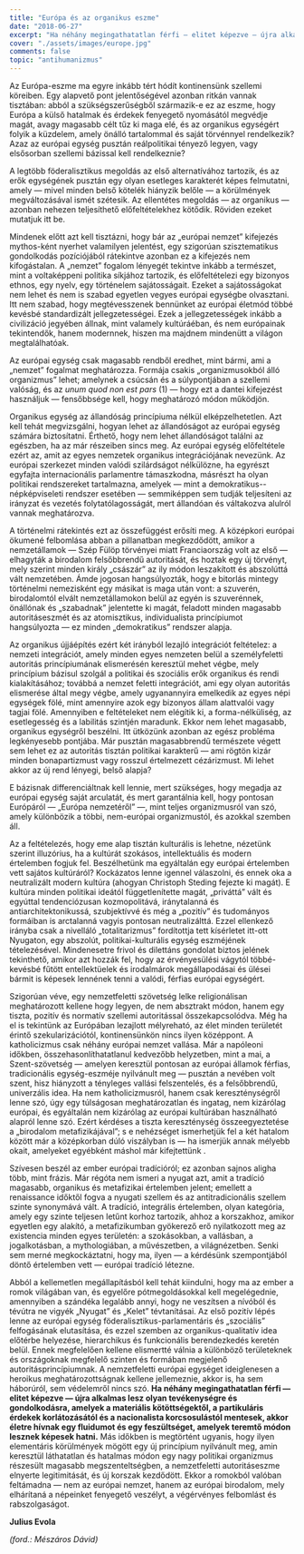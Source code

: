 ```yaml
---
title: "Európa és az organikus eszme"
date: "2018-06-27"
excerpt: "Ha néhány megingathatatlan férfi — elitet képezve — újra alkalmas lesz olyan tevékenységre és gondolkodásra, amelyek a materiális kötöttségektől, a partikuláris érdekek korlátozásától és a nacionalista korcsosulástól mentesek, akkor életre hívnak egy fluidumot és egy feszültséget, amelyek teremtő módon lesznek képesek hatni."
cover: "./assets/images/europe.jpg"
comments: false
topic: "antihumanizmus"
---
```


Az Európa-eszme ma egyre inkább tért hódít kontinensünk szellemi köreiben. Egy alapvető pont jelentőségével azonban ritkán vannak tisztában: abból a szükségszerűségből származik-e ez az eszme, hogy Európa a külső hatalmak és érdekek fenyegető nyomásától megvédje magát, avagy magasabb célt tűz ki maga elé, és az organikus egységért folyik a küzdelem, amely önálló tartalommal és saját törvénnyel rendelkezik? Azaz az európai egység pusztán reálpolitikai tényező legyen, vagy elsősorban szellemi bázissal kell rendelkeznie?

A legtöbb föderalisztikus megoldás az első alternatívához tartozik, és az erők egységének pusztán egy olyan esetleges karakterét képes felmutatni, amely — mivel minden belső kötelék hiányzik belőle — a körülmények megváltozásával ismét szétesik. Az ellentétes megoldás — az organikus — azonban nehezen teljesíthető előfeltételekhez kötődik. Röviden ezeket mutatjuk itt be.

Mindenek előtt azt kell tisztázni, hogy bár az „európai nemzet” kifejezés mythos-ként nyerhet valamilyen jelentést, egy szigorúan szisztematikus gondolkodás pozíciójából rátekintve azonban ez a kifejezés nem kifogástalan. A „nemzet” fogalom lényegét tekintve inkább a természet, mint a voltaképpeni politika síkjához tartozik, és előfeltételezi egy bizonyos ethnos, egy nyelv, egy történelem sajátosságait. Ezeket a sajátosságokat nem lehet és nem is szabad egyetlen vegyes európai egységbe olvasztani. Itt nem szabad, hogy megtévesszenek bennünket az európai életmód többé kevésbé standardizált jellegzetességei. Ezek a jellegzetességek inkább a civilizáció jegyében állnak, mint valamely kultúráéban, és nem európainak tekintendők, hanem modernnek, hiszen ma majdnem mindenütt a világon megtalálhatóak.

Az európai egység csak magasabb rendből eredhet, mint bármi, ami a „nemzet” fogalmat meghatározza. Formája csakis „organizmusokból álló organizmus” lehet; amelynek a csúcsán és a súlypontjában a szellemi valóság, és az *unum quod non est pars* (1)  — hogy ezt a dantei kifejezést használjuk — fensőbbsége kell, hogy meghatározó módon működjön.

Organikus egység az állandóság princípiuma nélkül elképzelhetetlen. Azt kell tehát megvizsgálni, hogyan lehet az állandóságot az európai egység számára biztosítatni. Érthető, hogy nem lehet állandóságot találni az egészben, ha az már részeiben sincs meg. Az európai egység előfeltétele ezért az, amit az egyes nemzetek organikus integrációjának nevezünk. Az európai szerkezet minden valódi szilárdságot nélkülözne, ha egyrészt egyfajta internacionális parlamentre támaszkodna, másrészt ha olyan politikai rendszereket tartalmazna, amelyek — mint a demokratikus--népképviseleti rendszer esetében — semmiképpen sem tudják teljesíteni az irányzat és vezetés folytatólagosságát, mert állandóan és váltakozva alulról vannak meghatározva.

A történelmi rátekintés ezt az összefüggést erősíti meg. A középkori európai ökumené felbomlása abban a pillanatban megkezdődött, amikor a nemzetállamok — Szép Fülöp törvényei miatt Franciaország volt az első — elhagyták a birodalom felsőbbrendű autoritását, és hoztak egy új törvényt, mely szerint minden király „császár” az ily módon leszakított és abszolúttá vált nemzetében. Ámde jogosan hangsúlyozták, hogy e bitorlás mintegy történelmi nemezisként egy másikat is maga után vont: a szuverén, birodalomtól elvált nemzetállamokon belül az egyén is szuverénnek, önállónak és „szabadnak” jelentette ki magát, feladott minden magasabb autoritáseszmét és az atomisztikus, individualista princípiumot hangsúlyozta — ez minden „demokratikus” rendszer alapja.

Az organikus újjáépítés ezért két irányból lezajló integrációt feltételez: a nemzeti integrációt, amely minden egyes nemzeten belül a személyfeletti autoritás princípiumának elismerésén keresztül mehet végbe, mely princípium bázisul szolgál a politikai és szociális erők organikus és rendi kialakításához; továbbá a nemzet feletti integrációt, ami egy olyan autoritás elismerése által megy végbe, amely ugyanannyira emelkedik az egyes népi egységek fölé, mint amennyire azok egy bizonyos állam alattvalói vagy tagjai fölé. Amennyiben e feltételeket nem elégítik ki, a forma-nélküliség, az esetlegesség és a labilitás szintjén maradunk. Ekkor nem lehet magasabb, organikus egységről beszélni. Itt ütközünk azonban az egész probléma legkényesebb pontjába. Már pusztán magasabbrendű természete végett sem lehet ez az autoritás tisztán politikai karakterű — ami rögtön kizár minden bonapartizmust vagy rosszul értelmezett cézárizmust. Mi lehet akkor az új rend lényegi, belső alapja?

E bázisnak differenciáltnak kell lennie, mert szükséges, hogy megadja az európai egység saját arculatát, és mert garantálnia kell, hogy pontosan Európáról — „Európa nemzetéről” —, mint teljes organizmusról van szó, amely különbözik a többi, nem-európai organizmustól, és azokkal szemben áll.

Az a feltételezés, hogy eme alap tisztán kulturális is lehetne, nézetünk szerint illuzórius, ha a kultúrát szokásos, intellektuális és modern értelemben fogjuk fel. Beszélhetünk ma egyáltalán egy európai értelemben vett sajátos kultúráról? Kockázatos lenne igennel válaszolni, és ennek oka a neutralizált modern kultúra (ahogyan Christoph Steding fejezte ki magát). E kultúra minden politikai ideától függetlenítette magát, „priváttá” vált és egyúttal tendenciózusan kozmopolitává, iránytalanná és antiarchitektonikussá, szubjektívvé és még a „pozitív” és tudományos formáiban is arctalanná vagyis pontosan neutralizálttá. Ezzel ellenkező irányba csak a nivelláló „totalitarizmus” fordítottja tett kísérletet itt-ott Nyugaton, egy abszolút, politikai-kulturális egység eszméjének tételezésével. Mindenesetre frivol és dilettáns gondolat biztos jelének tekinthető, amikor azt hozzák fel, hogy az érvényesülési vágytól többé-kevésbé fűtött entellektüelek és irodalmárok megállapodásai és ülései bármit is képesek lennének tenni a valódi, férfias európai egységért.

Szigorúan véve, egy nemzetfeletti szövetség lelke religionálisan meghatározott kellene hogy legyen, de nem absztrakt módon, hanem egy tiszta, pozitív és normatív szellemi autoritással összekapcsolódva. Még ha el is tekintünk az Európában lezajlott mélyreható, az élet minden területét érintő szekularizációtól, kontinensünkön nincs ilyen középpont. A katholicizmus csak néhány európai nemzet vallása. Már a napóleoni időkben, összehasonlíthatatlanul kedvezőbb helyzetben, mint a mai, a Szent-szövetség — amelyen keresztül pontosan az európai államok férfias, tradicionális egység-eszméje nyilvánult meg — pusztán a nevében volt szent, hisz hiányzott a tényleges vallási felszentelés, és a felsőbbrendű, univerzális idea. Ha nem katholicizmusról, hanem  csak kereszténységről lenne szó, úgy egy túlságosan meghatározatlan és ingatag, nem kizárólag európai, és egyáltalán nem kizárólag az európai kultúrában használható alapról lenne szó. Ezért kérdéses a tiszta kereszténység összeegyeztetése a „birodalom metafizikájával”; s e nehézséget ismerhetjük fel a két hatalom között már a középkorban dúló viszályban is — ha ismerjük annak mélyebb okait, amelyeket egyébként máshol már kifejtettünk .

Szívesen beszél az ember európai tradícióról; ez azonban sajnos aligha több, mint frázis. Már régóta nem ismeri a nyugat azt, amit a tradíció magasabb, organikus és metafizikai értelemben jelent; emellett a renaissance időktől fogva a nyugati szellem és az antitradicionális szellem szinte synonymává vált. A tradíció, integrális értelemben, olyan kategória, amely egy szinte teljesen letűnt korhoz tartozik, ahhoz a korszakhoz, amikor egyetlen egy alakító, a metafizikumban gyökerező erő nyilatkozott meg az existencia minden egyes területén: a szokásokban, a vallásban, a jogalkotásban, a mythologiában, a művészetben, a világnézetben. Senki sem merné megkockáztatni, hogy ma, ilyen — a kérdésünk szempontjából döntő értelemben vett — európai tradíció létezne.

Abból a kellemetlen megállapításból kell tehát kiindulni, hogy ma az ember a romok világában van, és egyelőre pótmegoldásokkal kell megelégednie, amennyiben a szándéka legalább annyi, hogy ne veszítsen a nívóból és tévútra ne vigyék „Nyugat” és „Kelet” tévtanításai. Az első pozitív lépés lenne az európai egység föderalisztikus-parlamentáris és „szociális” felfogásának elutasítása, és ezzel szemben az organikus-qualitatív idea előtérbe helyezése, hierarchikus és funkcionális berendezkedés keretén belül. Ennek megfelelően kellene elismertté válnia a különböző területeknek és országoknak megfelelő szinten és formában megjelenő autoritásprincípiumnak. A nemzetfeletti európai egységet ideiglenesen a heroikus meghatározottságnak kellene jellemeznie, akkor is, ha sem háborúról, sem védelemről nincs szó. **Ha néhány megingathatatlan férfi — elitet képezve — újra alkalmas lesz olyan tevékenységre és gondolkodásra, amelyek a materiális kötöttségektől, a partikuláris érdekek korlátozásától és a nacionalista korcsosulástól mentesek, akkor életre hívnak egy fluidumot és egy feszültséget, amelyek teremtő módon lesznek képesek hatni.** Más időkben is megtörtént ugyanis, hogy ilyen elementáris körülmények mögött egy új princípium nyilvánult meg,  amin keresztül láthatatlan és hatalmas módon egy nagy politikai organizmus részesült magasabb megszenteltségben, a nemzetfeletti autoritáseszme elnyerte legitimitását, és új korszak kezdődött. Ekkor a romokból valóban feltámadna — nem az európai nemzet, hanem az európai birodalom, mely elhárítaná a népeinket fenyegető veszélyt, a végérvényes felbomlást és rabszolgaságot.

**Julius Evola**

*(ford.: Mészáros Dávid)*